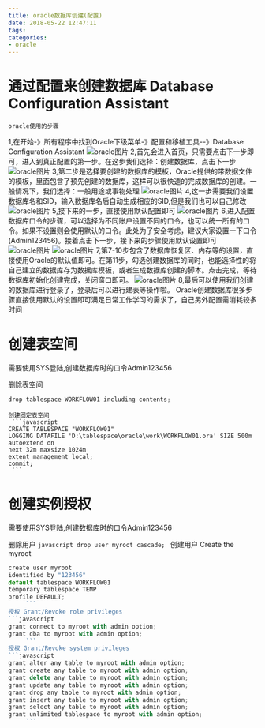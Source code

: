 ```yaml
---
title: oracle数据库创建(配置)
date: 2018-05-22 12:47:11
tags:
categories:
- oracle
---
```


# 通过配置来创建数据库 Database Configuration Assistant
    oracle使用的步骤
1,在开始-》所有程序中找到Oracle下级菜单-》配置和移植工具--》Database Configuration Assistant
![oracle图片](/images/oracle/create/config/1.png)
2,首先会进入首页，只需要点击下一步即可，进入到真正配置的第一步。在这步我们选择：创建数据库，点击下一步
![oracle图片](/images/oracle/create/config/2.png)
3,第二步是选择要创建的数据库的模板，Oracle提供的带数据文件的模板，里面包含了预先创建的数据库，这样可以很快速的完成数据库的创建。一般情况下，我们选择：一般用途或事物处理
![oracle图片](/images/oracle/create/config/3.png)
4,这一步需要我们设置数据库名和SID，输入数据库名后自动生成相应的SID,但是我们也可以自己修改
![oracle图片](/images/oracle/create/config/4.png)
5,接下来的一步，直接使用默认配置即可
![oracle图片](/images/oracle/create/config/5.png)
6,进入配置数据库口令的步骤，可以选择为不同账户设置不同的口令，也可以统一所有的口令。如果不设置则会使用默认的口令。此处为了安全考虑，建议大家设置一下口令(Admin123456)。接着点击下一步，接下来的步骤使用默认设置即可
![oracle图片](/images/oracle/create/config/6.png)
![oracle图片](/images/oracle/create/config/7.png)
7,第7-10步包含了数据库恢复区、内存等的设置，直接使用Oracle的默认值即可。在第11步，勾选创建数据库的同时，也能选择性的将自己建立的数据库存为数据库模板，或者生成数据库创建的脚本。点击完成，等待数据库初始化创建完成，关闭窗口即可。
![oracle图片](/images/oracle/create/config/8.png)
8,最后可以使用我们创建的数据库进行登录了，登录后可以进行建表等操作啦。
Oracle创建数据库很多步骤直接使用默认的设置即可满足日常工作学习的需求了，自己另外配置需消耗较多时间
# 创建表空间

需要使用SYS登陆,创建数据库时的口令Admin123456

  删除表空间
   ```javascript
  drop tablespace WORKFLOW01 including contents;
   ```
    创建固定表空间
     ```javascript
    CREATE TABLESPACE "WORKFLOW01"
    LOGGING DATAFILE 'D:\tablespace\oracle\work\WORKFLOW01.ora' SIZE 500m autoextend on
    next 32m maxsize 1024m
    extent management local;
    commit;
     ```
# 创建实例授权

需要使用SYS登陆,创建数据库时的口令Admin123456

删除用户
     ```javascript
drop user myroot cascade;
     ```
创建用户 Create the myroot
```javascript
create user myroot
identified by "123456"
default tablespace WORKFLOW01
temporary tablespace TEMP
profile DEFAULT;
     ```
授权 Grant/Revoke role privileges
```javascript
grant connect to myroot with admin option;
grant dba to myroot with admin option;
     ```
授权 Grant/Revoke system privileges
```javascript
grant alter any table to myroot with admin option;
grant create any table to myroot with admin option;
grant delete any table to myroot with admin option;
grant update any table to myroot with admin option;
grant drop any table to myroot with admin option;
grant insert any table to myroot with admin option;
grant select any table to myroot with admin option;
grant unlimited tablespace to myroot with admin option;
     ```